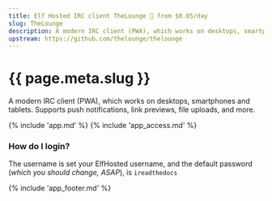 ```yaml
---
title: Elf Hosted IRC client TheLounge 🧝 from $0.05/day
slug: TheLounge
description: A modern IRC client (PWA), which works on desktops, smartphones and tablets. Supports push notifications, link previews, file uploads, and more
upstream: https://github.com/thelounge/thelounge
---
```


# {{ page.meta.slug }}

A modern IRC client (PWA), which works on desktops, smartphones and tablets. Supports push notifications, link previews, file uploads, and more.

{% include 'app.md' %}
{% include 'app_access.md' %}

### How do I login?

The username is set your ElfHosted username, and the default password (*which you should change, ASAP*), is `ireadthedocs`

{% include 'app_footer.md' %}
